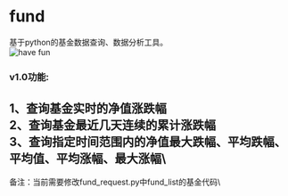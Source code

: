 # fund
基于python的基金数据查询、数据分析工具。\
![have fun](https://th.readme.me/f/2660/thumb.cover.jpg?t=01)
### v1.0功能:
1、查询基金实时的净值涨跌幅\
2、查询基金最近几天连续的累计涨跌幅\
3、查询指定时间范围内的净值最大跌幅、平均跌幅、平均值、平均涨幅、最大涨幅\
---
备注：当前需要修改fund_request.py中fund_list的基金代码\